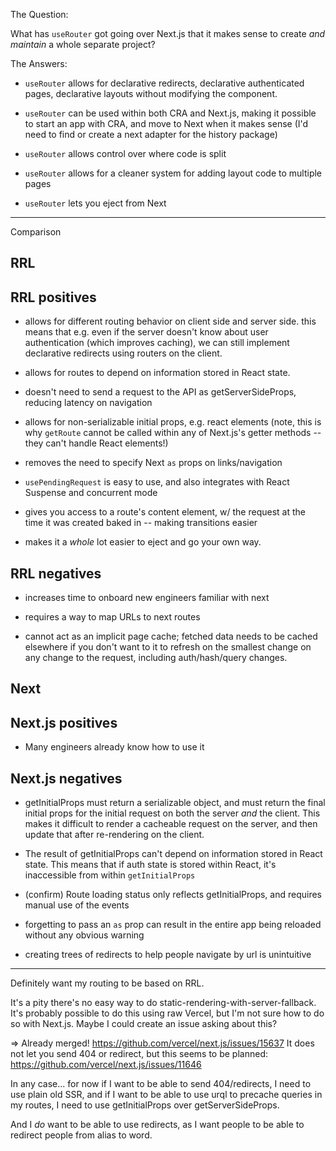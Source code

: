 The Question:

  What has `useRouter` got going over Next.js that it makes sense to create *and
  maintain* a whole separate project?

The Answers:

- `useRouter` allows for declarative redirects, declarative authenticated
  pages, declarative layouts without modifying the <App> component. 

- `useRouter` can be used within both CRA and Next.js, making it possible to
  start an app with CRA, and move to Next when it makes sense
  (I'd need to find or create a next adapter for the history package)

- `useRouter` allows control over where code is split

- `useRouter` allows for a cleaner system for adding layout code to multiple
  pages

- `useRouter` lets you eject from Next


---

Comparison

RRL
---

## RRL positives

- allows for different routing behavior on client side and server
  side. this means that e.g. even if the server doesn't know about user
  authentication (which improves caching), we can still implement declarative
  redirects using routers on the client.

- allows for routes to depend on information stored in React state.

- doesn't need to send a request to the API as getServerSideProps, reducing
  latency on navigation
- allows for non-serializable initial props, e.g. react elements
  (note, this is why `getRoute` cannot be called within any of Next.js's
   getter methods -- they can't handle React elements!)

- removes the need to specify Next `as` props on links/navigation
- `usePendingRequest` is easy to use, and also integrates with React Suspense
  and concurrent mode
- gives you access to a route's content element, w/ the request at
  the time it was created baked in -- making transitions easier

- makes it a *whole* lot easier to eject and go your own way.


## RRL negatives

- increases time to onboard new engineers familiar with next
- requires a way to map URLs to next routes

- cannot act as an implicit page cache; fetched data needs to be cached
  elsewhere if you don't want to it to refresh on the smallest change on
  any change to the request, including auth/hash/query changes.


Next
----

## Next.js positives

- Many engineers already know how to use it


## Next.js negatives

- getInitialProps must return a serializable object, and must return the final
  initial props for the initial request on both the server *and* the client.
  This makes it difficult to render a cacheable request on the server, and then
  update that after re-rendering on the client.

- The result of getInitialProps can't depend on information stored in React
  state. This means that if auth state is stored within React, it's inaccessible
  from within `getInitialProps`

- (confirm) Route loading status only reflects getInitialProps, and requires
  manual use of the events
- forgetting to pass an `as` prop can result in the entire app being reloaded
  without any obvious warning
- creating trees of redirects to help people navigate by url is unintuitive

---

Definitely want my routing to be based on RRL.

It's a pity there's no easy way to do static-rendering-with-server-fallback.
It's probably possible to do this using raw Vercel, but I'm not sure how to
do so with Next.js. Maybe I could create an issue asking about this?

 => Already merged!
    https://github.com/vercel/next.js/issues/15637
    It does not let you send 404 or redirect, but this seems to be planned:
    https://github.com/vercel/next.js/issues/11646

In any case... for now if I want to be able to send 404/redirects, I need to
use plain old SSR, and if I want to be able to use urql to precache queries
in my routes, I need to use getInitialProps over getServerSideProps.

And I *do* want to be able to use redirects, as I want people to be able to
redirect people from alias to word.